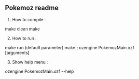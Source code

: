 Pokemoz readme 
--------------

1) How to compile :

make clean
make

2) How to run :

make run (default parameter)
make ; ozengine PokemozMain.ozf [arguments]

3) Show help menu :

ozengine PokemozMain.ozf --help 
